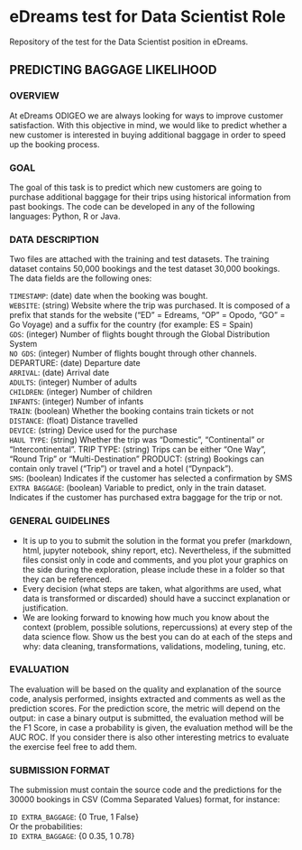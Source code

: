 # eDreams test for Data Scientist Role

Repository of the test for the Data Scientist position in eDreams.

## PREDICTING BAGGAGE LIKELIHOOD

### OVERVIEW

At eDreams ODIGEO we are always looking for ways to improve customer satisfaction. With this objective in mind, we would like to predict whether a new customer is interested in buying additional baggage in order to speed up the booking process.

### GOAL

The goal of this task is to predict which new customers are going to purchase additional baggage for their trips using historical information from past bookings. The code can be developed in any of the following languages: Python, R or Java.

### DATA DESCRIPTION

Two files are attached with the training and test datasets. The training dataset contains 50,000 bookings and the test dataset 30,000 bookings. The data fields are the following ones: <br>

`TIMESTAMP`: (date) date when the booking was bought. <br>
`WEBSITE`: (string) Website where the trip was purchased. It is composed of a prefix that stands for the website (“ED” = Edreams, “OP” = Opodo, “GO” = Go Voyage) and a suffix for the country (for example: ES = Spain)<br>
`GDS`: (integer) Number of flights bought through the Global Distribution System <br>
`NO GDS`: (integer) Number of flights bought through other channels. DEPARTURE: (date) Departure date <br>
`ARRIVAL`: (date) Arrival date <br>
`ADULTS`: (integer) Number of adults <br>
`CHILDREN`: (integer) Number of children <br>
`INFANTS`: (integer) Number of infants <br>
`TRAIN`: (boolean) Whether the booking contains train tickets or not <br>
`DISTANCE`: (float) Distance travelled <br>
`DEVICE`: (string) Device used for the purchase <br>
`HAUL TYPE`: (string) Whether the trip was “Domestic”, “Continental” or “Intercontinental”. TRIP TYPE: (string) Trips can be either “One Way”, “Round Trip” or “Multi-Destination” PRODUCT: (string) Bookings can contain only travel (“Trip”) or travel and a hotel (“Dynpack”). <br>
`SMS`: (boolean) Indicates if the customer has selected a confirmation by SMS <br>
`EXTRA BAGGAGE`: (boolean) Variable to predict, only in the train dataset. Indicates if the customer has purchased extra baggage for the trip or not.

### GENERAL GUIDELINES

- It is up to you to submit the solution in the format you prefer (markdown, html, jupyter notebook, shiny report, etc). Nevertheless, if the submitted files consist only in code and comments, and you plot your graphics on the side during the exploration, please include these in a folder so that they can be referenced.
- Every decision (what steps are taken, what algorithms are used, what data is transformed or discarded) should have a succinct explanation or justification.
- We are looking forward to knowing how much you know about the context (problem, possible solutions, repercussions) at every step of the data science flow. Show us the best you can do at each of the steps and why: data cleaning, transformations, validations, modeling, tuning, etc.

### EVALUATION

The evaluation will be based on the quality and explanation of the source code, analysis performed, insights extracted and comments as well as the prediction scores. For the prediction score, the metric will depend on the output: in case a binary output is submitted, the evaluation method will be the F1 Score, in case a probability is given, the evaluation method will be the AUC ROC. If you consider there is also other interesting metrics to evaluate the exercise feel free to add them.

### SUBMISSION FORMAT

The submission must contain the source code and the predictions for the 30000 bookings in
CSV (Comma Separated Values) format, for instance: <br>

`ID EXTRA_BAGGAGE`: {0 True, 1 False} <br>
Or the probabilities: <br>
`ID EXTRA_BAGGAGE`: {0 0.35, 1 0.78}
